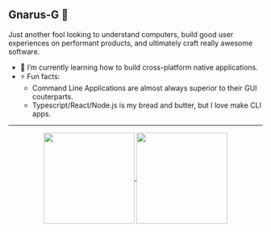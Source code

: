 ## Gnarus-G 👋

Just another fool looking to understand computers, build good user experiences on performant products, and ultimately craft really awesome software.

- 🌱 I’m currently learning how to build cross-platform native applications.
- ⚡ Fun facts:
  - Command Line Applications are almost always superior to their GUI couterparts.
  - Typescript/React/Node.js is my bread and butter, but I love make CLI apps.

<!--
**Gnarus-G/gnarus-g** is a ✨ _special_ ✨ repository because its `README.md` (this file) appears on your GitHub profile.

Here are some ideas to get you started:

- 🔭 I’m currently working on ...
- 🌱 I’m currently learning ...
- 👯 I’m looking to collaborate on ...
- 🤔 I’m looking for help with ...
- 💬 Ask me about ...
- 📫 How to reach me: ...
- 😄 Pronouns: ...
- ⚡ Fun fact: ...
-->
---
<div align="center">
  <a href="https://github.com/Gnarus-G">
    <img align="center" height="180em" src="https://github-readme-stats.vercel.app/api?username=gnarus-g&show_icons=true&include_all_commits=true&count_private=true&bg_color=1e1e2e&text_color=cdd6f4&icon_color=cba6f7&title_color=94e2d5" />
  </a>
  
  <a href="https://github.com/Gnarus-G">
    <img align="center" height="180em" src="https://github-readme-stats.vercel.app/api/top-langs/?username=gnarus-g&layout=compact&langs_count=8&bg_color=1e1e2e&text_color=cdd6f4&icon_color=cba6f7&title_color=94e2d5" />
  </a>
</div>
